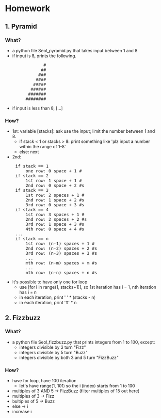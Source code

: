 # Homework

## 1. Pyramid

### What?
- a python file Seol_pyramid.py that takes input between 1 and 8
- if input is 8, prints the following.

<pre>
               #
              ##
             ###
            ####
           #####
          ######
         #######
        ########
</pre>

- if input is less than 8, [...]

### How?
- 1st: variable [stacks]: ask use the input; limit the number between 1 and 8.
    - if stack < 1 or stacks > 8: print something like 'plz input a number within the range of 1-8'
    - else: next
- 2nd:

<pre>
	if stack == 1  
		one row: 0 space + 1 #  
	if stack == 2  
		1st row: 1 space + 1 #  
		2nd row: 0 space + 2 #s  
	if stack == 3  
		1st row: 2 spaces + 1 #  
		2nd row: 1 space + 2 #s  
		3rd row: 0 space + 3 #s  
	if stack == 4  
		1st row: 3 spaces + 1 #  
		2nd row: 2 spaces + 2 #s  
		3rd row: 1 space + 3 #s  
		4th row: 0 space + 4 #s  
	...  
	if stack == n  
		1st row: (n-1) spaces + 1 #  
		2nd row: (n-2) spaces + 2 #s  
		3rd row: (n-3) spaces + 3 #s  
		...  
		mth row: (n-m) spaces + m #s  
		...  
		nth row: (n-n) spaces + n #s
</pre>

- It's possible to have only one for loop
    - use [for i in range(1, stacks+1)], so 1st iteration has i = 1, nth iteration has i = n
    - in each iteration, print ' ' * (stacks - n)
    - in each iteration, print '#' * n

## 2. Fizzbuzz

### What?
- a python file Seol_fizzbuzz.py that prints integers from 1 to 100, except:
    - integers divisible by 3 turn "Fizz"
    - integers divisible by 5 turn "Buzz"
    - integers divisible by both 3 and 5 turn "FizzBuzz"

### How?
- have for loop, have 100 iteration
    - let's have range(1, 101) so the i (index) starts from 1 to 100
- multiples of 3 AND 5 -> FizzBuzz (filter multiples of 15 out here)
- multiples of 3 -> Fizz
- bultiples of 5 -> Buzz
- else -> i
- increase i